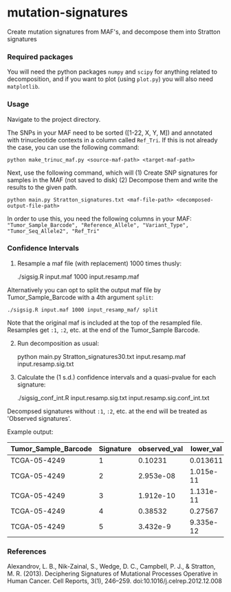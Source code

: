 # mutation-signatures
Create mutation signatures from MAF's, and decompose them into Stratton signatures

### Required packages ###

You will need the python packages `numpy` and `scipy` for anything related to decomposition, and if you want to plot (using `plot.py`) you will also need `matplotlib`.

### Usage ###

Navigate to the project directory.

The SNPs in your MAF need to be sorted ([1-22, X, Y, M]) and annotated with trinucleotide contexts in a column called ```Ref_Tri```. If this is not already the case, you can use the following command:
```
python make_trinuc_maf.py <source-maf-path> <target-maf-path>
```

Next, use the following command, which will (1) Create SNP signatures for samples in the MAF (not saved to disk) (2) Decompose them and write the results to the given path.
```
python main.py Stratton_signatures.txt <maf-file-path> <decomposed-output-file-path>
```

In order to use this, you need the following columns in your MAF:  
```"Tumor_Sample_Barcode", "Reference_Allele", "Variant_Type", "Tumor_Seq_Allele2", "Ref_Tri"```

### Confidence Intervals ###

1) Resample a maf file (with replacement) 1000 times thusly:

    ./sigsig.R input.maf 1000 input.resamp.maf

Alternatively you can opt to split the output maf file by Tumor_Sample_Barcode with a 4th argument `split`:

    ./sigsig.R input.maf 1000 input_resamp_maf/ split

Note that the original maf is included at the top of the resampled file. Resamples get `:1`, `:2`, etc. at the end of the Tumor_Sample Barcode.

2) Run decomposition as usual:

    python main.py Stratton_signatures30.txt input.resamp.maf input.resamp.sig.txt
    
3) Calculate the (1 s.d.) confidence intervals and a quasi-pvalue for each signature:

    ./sigsig_conf_int.R input.resamp.sig.txt input.resamp.sig.conf_int.txt

Decompsed signatures without `:1`, `:2`, etc. at the end will be treated as 'Observed signatures'.

Example output:

Tumor_Sample_Barcode | Signature | observed_val | lower_val | median_val | upper_val | quasi_pvalue
--- | --- | --- | --- | --- | --- | ---
TCGA-05-4249 | 1 | 0.10231 | 0.013611 | 0.08426 | 0.13959 | 0.12098
TCGA-05-4249 | 2 | 2.953e-08 | 1.015e-11 | 2.709e-07 | 0.018698 | 0.50322
TCGA-05-4249 | 3 | 1.912e-10 | 1.131e-11 | 3.392e-10 | 5.492e-07 | 0.84942
TCGA-05-4249 | 4 | 0.38532 | 0.27567 | 0.37571 | 0.46896 | 0
TCGA-05-4249 | 5 | 3.432e-9 | 9.335e-12 | 3.725e-10 | 7.171e-09 | 0.95238

### References ###
Alexandrov, L. B., Nik-Zainal, S., Wedge, D. C., Campbell, P. J., & Stratton, M. R. (2013). Deciphering Signatures of Mutational Processes Operative in Human Cancer. Cell Reports, 3(1), 246–259. doi:10.1016/j.celrep.2012.12.008
